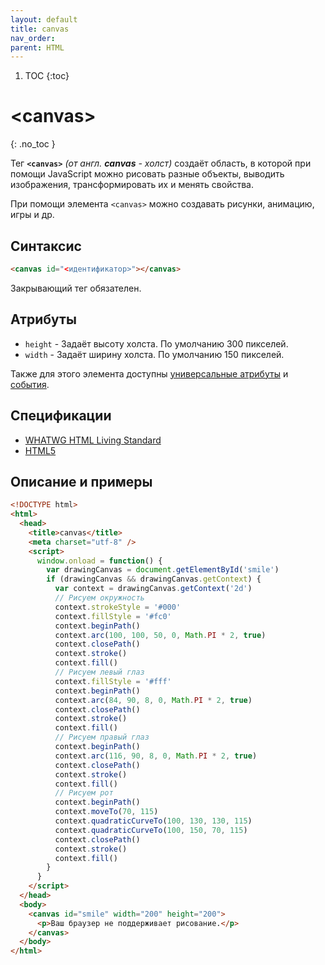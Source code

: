 ```yaml
---
layout: default
title: canvas
nav_order:
parent: HTML
---
```


<!-- prettier-ignore-start -->
1. TOC
{:toc}

# &lt;canvas&gt;
{: .no_toc }
<!-- prettier-ignore-end -->

Тег **`<canvas>`** _(от англ. **canvas** - холст)_ создаёт область, в которой при помощи JavaScript можно рисовать разные объекты, выводить изображения, трансформировать их и менять свойства.

При помощи элемента `<canvas>` можно создавать рисунки, анимацию, игры и др.

## Синтаксис

```html
<canvas id="<идентификатор>"></canvas>
```

Закрывающий тег обязателен.

## Атрибуты

- `height` - Задаёт высоту холста. По умолчанию 300 пикселей.
- `width` - Задаёт ширину холста. По умолчанию 150 пикселей.

Также для этого элемента доступны [универсальные атрибуты](/lib/uni-attr/) и [события](/lib/events/).

## Спецификации

- [WHATWG HTML Living Standard](https://html.spec.whatwg.org/multipage/the-canvas-element.html#the-canvas-element)
- [HTML5](http://www.w3.org/TR/html5/the-canvas-element.html#the-canvas-element)

## Описание и примеры

```html
<!DOCTYPE html>
<html>
  <head>
    <title>canvas</title>
    <meta charset="utf-8" />
    <script>
      window.onload = function() {
        var drawingCanvas = document.getElementById('smile')
        if (drawingCanvas && drawingCanvas.getContext) {
          var context = drawingCanvas.getContext('2d')
          // Рисуем окружность
          context.strokeStyle = '#000'
          context.fillStyle = '#fc0'
          context.beginPath()
          context.arc(100, 100, 50, 0, Math.PI * 2, true)
          context.closePath()
          context.stroke()
          context.fill()
          // Рисуем левый глаз
          context.fillStyle = '#fff'
          context.beginPath()
          context.arc(84, 90, 8, 0, Math.PI * 2, true)
          context.closePath()
          context.stroke()
          context.fill()
          // Рисуем правый глаз
          context.beginPath()
          context.arc(116, 90, 8, 0, Math.PI * 2, true)
          context.closePath()
          context.stroke()
          context.fill()
          // Рисуем рот
          context.beginPath()
          context.moveTo(70, 115)
          context.quadraticCurveTo(100, 130, 130, 115)
          context.quadraticCurveTo(100, 150, 70, 115)
          context.closePath()
          context.stroke()
          context.fill()
        }
      }
    </script>
  </head>
  <body>
    <canvas id="smile" width="200" height="200">
      <p>Ваш браузер не поддерживает рисование.</p>
    </canvas>
  </body>
</html>
```

